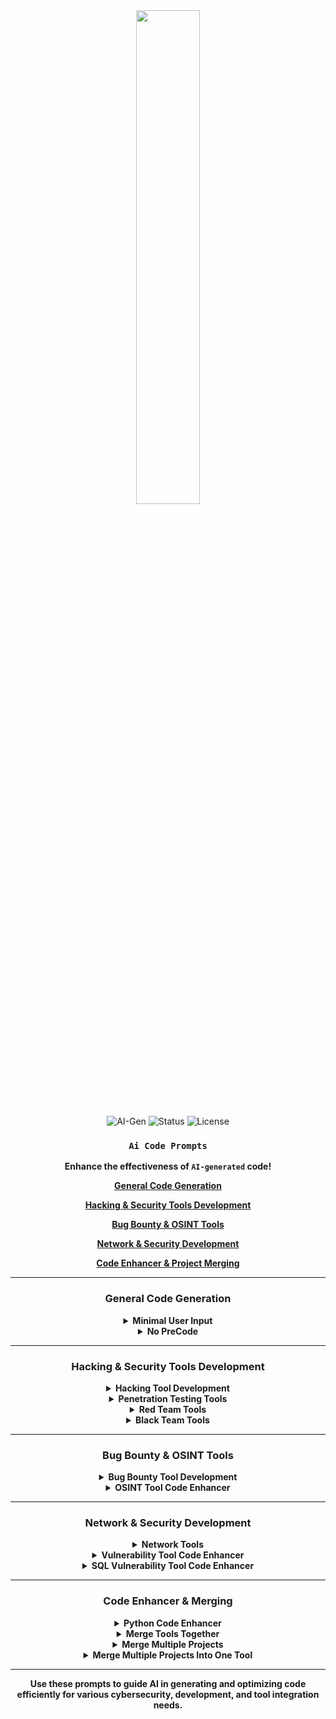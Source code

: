 <div align="center">
    
<img src="https://github.com/user-attachments/assets/e9407665-d5ea-4bbb-ba15-6106dc6af3a4" style="width:45%;">

![AI-Gen](https://img.shields.io/badge/AI--Gen-2.x-blue)
![Status](https://img.shields.io/badge/Status-Active-green)
![License](https://img.shields.io/badge/License-MIT-brightgreen)

### `Ai Code Prompts`

**Enhance the effectiveness of `AI-generated` code!**
 
 **[General Code Generation](#general)**
 
 **[Hacking & Security Tools Development](#hacking)**

 **[Bug Bounty & OSINT Tools](#bbtools)**
 
 **[Network & Security Development](#network)**
 
 **[Code Enhancer & Project Merging](#advanced)**

---

### General Code Generation <a name="general"></a>

<details>
    
<summary><b>Minimal User Input</b></summary>

  | Minimal User Input |
  |------------|
  | `Generate a script that accomplishes [describe task] with efficiency, clean structure, and best coding practices.` |
  | `Write a program that performs [task] while keeping it optimized for performance and maintainability.` |
  | `Create a robust and scalable solution for [task] while ensuring efficiency and security best practices.` |

</details>

<details>
<summary><b>No PreCode</b></summary>

  | No PreCode |
  |------------|
  | `Develop a functional script that does [task], ensuring it is optimized and follows clean coding standards.` |
  | `Create an efficient, reusable, and scalable script that executes [task] with minimal resource consumption.` |
  | `Generate a modular and well-documented script that automates [task] in a secure and reliable way.` |

</details>

---

### Hacking & Security Tools Development <a name="hacking"></a>

<details>

<summary><b>Hacking Tool Development</b></summary>

  | Hacking Tool Development |
  |------------|
  | `Develop a hacking tool that automates [task] while maintaining efficiency and stealth.` |
  | `Create a modular hacking tool that allows for easy customization and integration with other scripts.` |
  | `Write an advanced cybersecurity tool for [specific function] that follows best security practices.` |

</details>

<details>
<summary><b>Penetration Testing Tools</b></summary>

  | Penetration Testing Tools |
  |------------|
  | `Generate a penetration testing script that automates [task] while maintaining stealth and efficiency.` |
  | `Create an exploit code that bypasses [specific security measure] ethically and is optimized for performance.` |
  | `Write a pentesting tool that identifies and logs vulnerabilities in [target system or network].` |

</details>

<details>
<summary><b>Red Team Tools</b></summary>

  | Red Team Tools |
  |------------|
  | `Improve this Red Team tool to enhance stealth and reduce operational footprint.` |
  | `Refactor this attack simulation script for better execution efficiency and detection evasion.` |
  | `Optimize this tool to perform adversary emulation while maintaining operational security.` |

</details>

<details>
<summary><b>Black Team Tools</b></summary>

  | Black Team Tools |
  |------------|
  | `Improve this offensive security tool to make it stealthier and more effective against hardened targets.` |
  | `Optimize this post-exploitation script to reduce footprint while maintaining full capabilities.` |
  | `Refactor this attack automation tool to evade detection and increase efficiency.` |

</details>

---

### Bug Bounty & OSINT Tools <a name="bbtools"></a>

<details>

<summary><b>Bug Bounty Tool Development</b></summary>

  | Bug Bounty Tool Development |
  |------------|
  | `Generate a bug bounty tool that automates reconnaissance and vulnerability scanning efficiently.` |
  | `Create a script for automating bug bounty hunting with a focus on precision and speed.` |
  | `Develop a tool that identifies security flaws in web applications and reduces false positives.` |

</details>

<details>
<summary><b>OSINT Tool Code Enhancer</b></summary>

  | OSINT Tool Enhancer |
  |------------|
  | `Refactor this OSINT tool to enhance data collection speed and accuracy while reducing system load.` |
  | `Optimize this open-source intelligence gathering tool to improve automation and information retrieval.` |
  | `Enhance this OSINT tool to integrate multiple data sources while maintaining efficiency and security.` |

</details>

---

### Network & Security Development <a name="network"></a>

<details>

<summary><b>Network Tools</b></summary>

  | Network Tools |
  |------------|
  | `Write a network scanning tool that maps open ports, active devices, and potential vulnerabilities.` |
  | `Generate a script that monitors and logs network traffic for suspicious activities.` |
  | `Develop a tool for automating network configuration and security assessments.` |

</details>

<details>
<summary><b>Vulnerability Tool Code Enhancer</b></summary>

  | Vulnerability Tool Enhancer |
  |------------|
  | `Improve this vulnerability scanner to detect flaws more accurately and reduce false positives.` |
  | `Refactor this vulnerability assessment tool to improve scanning speed and efficiency.` |
  | `Optimize this script to ensure it identifies security risks with minimal resource consumption.` |

</details>

<details>
<summary><b>SQL Vulnerability Tool Code Enhancer</b></summary>

  | SQL Vulnerability Tool Enhancer |
  |------------|
  | `Optimize this SQL injection testing tool for improved detection and reduced false positives.` |
  | `Refactor this SQL vulnerability scanner to make it more efficient and scalable.` |
  | `Enhance this tool to automate SQL vulnerability assessments while maintaining accuracy and stealth.` |

</details>

---

### Code Enhancer & Merging <a name="advanced"></a>

<details>

<summary><b>Python Code Enhancer</b></summary>

  | Python Code Enhancer |
  |------------|
  | `Refactor this Python script for better performance, readability, and efficiency.` |
  | `Optimize this Python application to use less memory and execute faster without changing its functionality.` |
  | `Rewrite this Python code to follow best coding practices and improve maintainability.` |

</details>

<details>
<summary><b>Merge Tools Together</b></summary>

  | Merge Tools Together |
  |------------|
  | `Combine multiple scripts into a single optimized tool while keeping all features intact.` |
  | `Refactor these tools to work together efficiently without redundancy or performance loss.` |
  | `Merge these hacking/security tools into one modular framework with an easy-to-use interface.` |

</details>

<details>
<summary><b>Merge Multiple Projects</b></summary>

  | Merge Multiple Projects |
  |------------|
  | `Combine multiple project files into a single organized and efficient codebase.` |
  | `Refactor and merge these projects while ensuring compatibility and maintainability.` |
  | `Optimize this combined project to reduce redundancy and improve execution speed.` |

</details>

<details>
<summary><b>Merge Multiple Projects Into One Tool</b></summary>

  | Merge Multiple Projects Into One Tool |
  |------------|
  | `Develop a unified framework that integrates multiple existing projects into one tool.` |
  | `Optimize the merging of multiple security tools into a single application while keeping features modular.` |
  | `Combine different scripts and projects into one centralized toolkit for better efficiency and usability.` |

</details>

---

**Use these prompts to guide AI in generating and optimizing code efficiently for various cybersecurity, development, and tool integration needs.**
